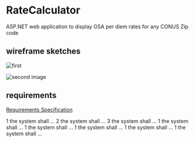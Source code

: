 # RateCalculator
ASP.NET web application to display GSA per diem rates for any CONUS Zip code


## wireframe sketches

![first](https://github.com/uid100/RateCalculator/blob/main/screen1.JPG)

![second image](https://github.com/uid100/RateCalculator/blob/main/screen2.JPG)


## requirements
[Requirements Specification](https://github.com/uid100/RateCalculator/blob/main/Requirements_Spec.md)


1 the system shall ...
2 the system shall ...
3 the system shall ...
  1 the system shall ...
  1 the system shall ...
1 the system shall ...
1 the system shall ...
1 the system shall ...

